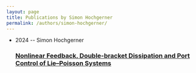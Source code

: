 ```yaml
---
layout: page
title: Publications by Simon Hochgerner
permalink: /authors/simon-hochgerner/
---
```


<ul class="post-list">
<li><span class='post-meta'>2024 -- Simon Hochgerner</span><h3><a class='post-link' href='../../nonlinear-feedback-double-bracket-dissipation-and-port-control-of-lie-poisson-systems'>Nonlinear Feedback, Double-bracket Dissipation and Port Control of Lie–Poisson Systems</a></h3></li>

</ul>
